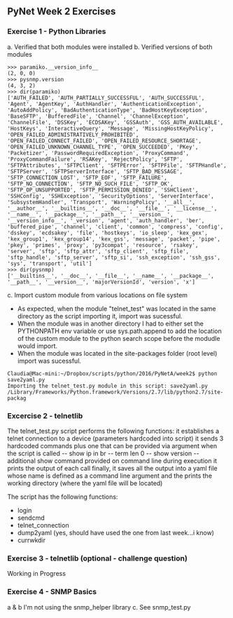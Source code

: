 ## PyNet Week 2 Exercises 

### Exercise 1 - Python Libraries

a. Verified that both modules were installed
b. Verified versions of both modules

```
>>> paramiko.__version_info__
(2, 0, 0)
>>> pysnmp.version
(4, 3, 2)
>>> dir(paramiko)
['AUTH_FAILED', 'AUTH_PARTIALLY_SUCCESSFUL', 'AUTH_SUCCESSFUL', 'Agent', 'AgentKey', 'AuthHandler', 'AuthenticationException', 'AutoAddPolicy', 'BadAuthenticationType', 'BadHostKeyException', 'BaseSFTP', 'BufferedFile', 'Channel', 'ChannelException', 'ChannelFile', 'DSSKey', 'ECDSAKey', 'GSSAuth', 'GSS_AUTH_AVAILABLE', 'HostKeys', 'InteractiveQuery', 'Message', 'MissingHostKeyPolicy', 'OPEN_FAILED_ADMINISTRATIVELY_PROHIBITED', 'OPEN_FAILED_CONNECT_FAILED', 'OPEN_FAILED_RESOURCE_SHORTAGE', 'OPEN_FAILED_UNKNOWN_CHANNEL_TYPE', 'OPEN_SUCCEEDED', 'PKey', 'Packetizer', 'PasswordRequiredException', 'ProxyCommand', 'ProxyCommandFailure', 'RSAKey', 'RejectPolicy', 'SFTP', 'SFTPAttributes', 'SFTPClient', 'SFTPError', 'SFTPFile', 'SFTPHandle', 'SFTPServer', 'SFTPServerInterface', 'SFTP_BAD_MESSAGE', 'SFTP_CONNECTION_LOST', 'SFTP_EOF', 'SFTP_FAILURE', 'SFTP_NO_CONNECTION', 'SFTP_NO_SUCH_FILE', 'SFTP_OK', 'SFTP_OP_UNSUPPORTED', 'SFTP_PERMISSION_DENIED', 'SSHClient', 'SSHConfig', 'SSHException', 'SecurityOptions', 'ServerInterface', 'SubsystemHandler', 'Transport', 'WarningPolicy', '__all__', '__author__', '__builtins__', '__doc__', '__file__', '__license__', '__name__', '__package__', '__path__', '__version__', '__version_info__', '_version', 'agent', 'auth_handler', 'ber', 'buffered_pipe', 'channel', 'client', 'common', 'compress', 'config', 'dsskey', 'ecdsakey', 'file', 'hostkeys', 'io_sleep', 'kex_gex', 'kex_group1', 'kex_group14', 'kex_gss', 'message', 'packet', 'pipe', 'pkey', 'primes', 'proxy', 'py3compat', 'resource', 'rsakey', 'server', 'sftp', 'sftp_attr', 'sftp_client', 'sftp_file', 'sftp_handle', 'sftp_server', 'sftp_si', 'ssh_exception', 'ssh_gss', 'sys', 'transport', 'util']
>>> dir(pysnmp)
['__builtins__', '__doc__', '__file__', '__name__', '__package__', '__path__', '__version__', 'majorVersionId', 'version', 'x']

```
c. Import custom module from various locations on file system
- As expected, when the module "telnet_test" was located in the same directory as the script importing it, 
import was sucessful.
- When the module was in another directory I had to either set the PYTHONPATH env variable or use sys.path.append to add the location of the custom module to the python search scope before the modudle would import.
- When the module was located in the site-packages folder (root level) import was sucessful.
```
Claudia@Mac-mini:~/Dropbox/scripts/python/2016/PyNetA/week2$ python save2yaml.py 
Importing the telnet_test.py module in this script: save2yaml.py
/Library/Frameworks/Python.framework/Versions/2.7/lib/python2.7/site-packag
```

### Excercise 2 - telnetlib

The telnet_test.py script performs the following functions:
it establishes a telnet connection to a device (parameters hardcoded into script)
it sends 3 hardcoded commands plus one that can be provided via argument when the script is called
-- show ip in br
-- term len 0
-- show version
-- additional show command provided on command line during execution
it prints the output of each call
finally, it saves all the output into a yaml file whose name is defined as a command line argument and the prints the working directory (where the yaml file will be located)

The script has the following functions:
- login
- sendcmd
- telnet_connection
- dump2yaml (yes, should have used the one from last week...i know)
- currwkdir

### Exercise 3 - telnetlib (optional - challenge question)
Working in Progress

### Exercise 4 - SNMP Basics
a & b I'm not using the snmp_helper library
c. See snmp_test.py

